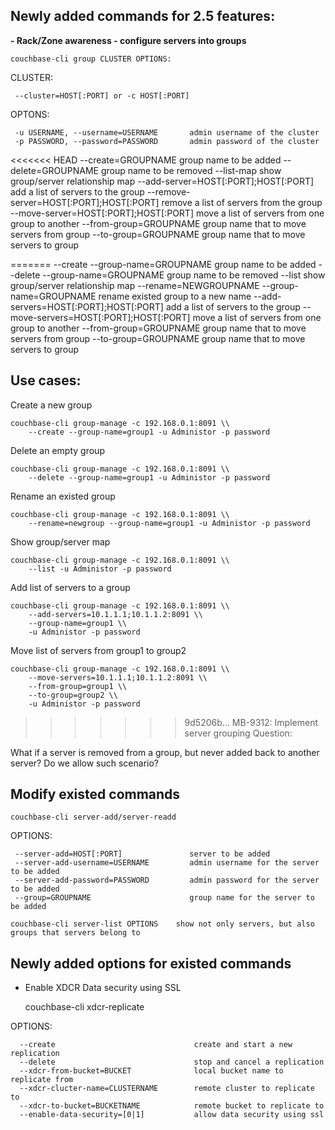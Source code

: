 Newly added commands for 2.5 features:
----------------------------------------

 **- Rack/Zone awareness - configure
   servers into groups**

    couchbase-cli group CLUSTER OPTIONS:

CLUSTER:

     --cluster=HOST[:PORT] or -c HOST[:PORT]

OPTONS:

     -u USERNAME, --username=USERNAME       admin username of the cluster
     -p PASSWORD, --password=PASSWORD       admin password of the cluster

<<<<<<< HEAD
     --create=GROUPNAME                     group name to be added
     --delete=GROUPNAME                     group name to be removed
     --list-map                             show group/server relationship map
     --add-server=HOST[:PORT];HOST[:PORT]     add a list of servers to the group
     --remove-server=HOST[:PORT];HOST[:PORT]  remove a list of servers from the group
     --move-server=HOST[:PORT];HOST[:PORT]   move a list of servers from one group to another
     --from-group=GROUPNAME                 group name that to move servers from group
     --to-group=GROUPNAME                   group name that to move servers to group

=======
     --create --group-name=GROUPNAME        group name to be added
     --delete --group-name=GROUPNAME        group name to be removed
     --list                                 show group/server relationship map
     --rename=NEWGROUPNAME --group-name=GROUPNAME rename existed group to a new name
     --add-servers=HOST[:PORT];HOST[:PORT]     add a list of servers to the group
     --move-servers=HOST[:PORT];HOST[:PORT]   move a list of servers from one group to another
     --from-group=GROUPNAME                 group name that to move servers from group
     --to-group=GROUPNAME                   group name that to move servers to group


Use cases:
----------

  Create a new group

    couchbase-cli group-manage -c 192.168.0.1:8091 \\
        --create --group-name=group1 -u Administor -p password

  Delete an empty group

    couchbase-cli group-manage -c 192.168.0.1:8091 \\
        --delete --group-name=group1 -u Administor -p password

  Rename an existed group

    couchbase-cli group-manage -c 192.168.0.1:8091 \\
        --rename=newgroup --group-name=group1 -u Administor -p password

  Show group/server map

    couchbase-cli group-manage -c 192.168.0.1:8091 \\
        --list -u Administor -p password

  Add list of servers to a group

    couchbase-cli group-manage -c 192.168.0.1:8091 \\
        --add-servers=10.1.1.1;10.1.1.2:8091 \\
        --group-name=group1 \\
        -u Administor -p password

  Move list of servers from group1 to group2

    couchbase-cli group-manage -c 192.168.0.1:8091 \\
        --move-servers=10.1.1.1;10.1.1.2:8091 \\
        --from-group=group1 \\
        --to-group=group2 \\
        -u Administor -p password

>>>>>>> 9d5206b... MB-9312: Implement server grouping
Question:

What if a server is removed from a group, but never added back to another server? Do we allow such scenario?

Modify existed commands
-----------------------

    couchbase-cli server-add/server-readd

OPTIONS:

     --server-add=HOST[:PORT]               server to be added
     --server-add-username=USERNAME         admin username for the server to be added
     --server-add-password=PASSWORD         admin password for the server to be added
     --group=GROUPNAME                      group name for the server to be added

    couchbase-cli server-list OPTIONS    show not only servers, but also groups that servers belong to


Newly added options for existed commands
----------------------------------------

 - Enable XDCR Data security using SSL

    couchbase-cli xdcr-replicate

OPTIONS:

      --create                               create and start a new replication
      --delete                               stop and cancel a replication
      --xdcr-from-bucket=BUCKET              local bucket name to replicate from
      --xdcr-clucter-name=CLUSTERNAME        remote cluster to replicate to
      --xdcr-to-bucket=BUCKETNAME            remote bucket to replicate to
      --enable-data-security=[0|1]           allow data security using ssl